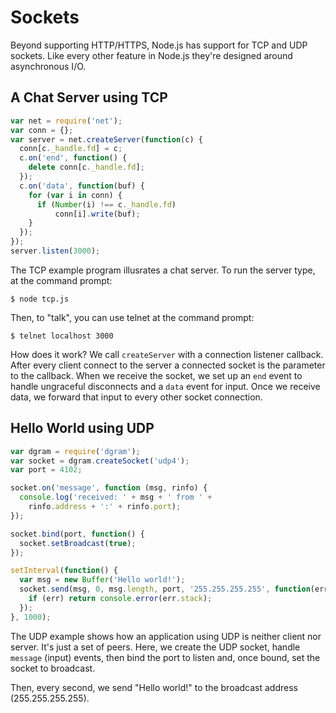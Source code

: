 # Sockets

Beyond supporting HTTP/HTTPS, Node.js has support for TCP and UDP sockets. Like
every other feature in Node.js they're designed around asynchronous I/O.


## A Chat Server using TCP

```javascript
var net = require('net');
var conn = {};
var server = net.createServer(function(c) {
  conn[c._handle.fd] = c;
  c.on('end', function() {
    delete conn[c._handle.fd];
  });
  c.on('data', function(buf) {
    for (var i in conn) {
      if (Number(i) !== c._handle.fd)
          conn[i].write(buf);
    }
  });
});
server.listen(3000);
```

The TCP example program illusrates a chat server. To run the server type, at the
command prompt:

    $ node tcp.js

Then, to "talk", you can use telnet at the command prompt:

    $ telnet localhost 3000

How does it work? We call `createServer` with a connection listener callback.
After every client connect to the server a connected socket is the parameter to
the callback. When we receive the socket, we set up an `end` event to handle
ungraceful disconnects and a `data` event for input. Once we receive data, we forward
that input to every other socket connection.

## Hello World using UDP

```javascript
var dgram = require('dgram');
var socket = dgram.createSocket('udp4');
var port = 4102;

socket.on('message', function (msg, rinfo) {
  console.log('received: ' + msg + ' from ' +
    rinfo.address + ':' + rinfo.port);
});

socket.bind(port, function() {
  socket.setBroadcast(true);
});

setInterval(function() {
  var msg = new Buffer('Hello world!');
  socket.send(msg, 0, msg.length, port, '255.255.255.255', function(err) {
    if (err) return console.error(err.stack);
  });
}, 1000);
```

The UDP example shows how an application using UDP is neither client nor server.
It's just a set of peers. Here, we create the UDP socket, handle `message`
(input) events, then bind the port to listen and, once bound, set the socket to
broadcast.

Then, every second, we send "Hello world!" to the broadcast address
(255.255.255.255).
